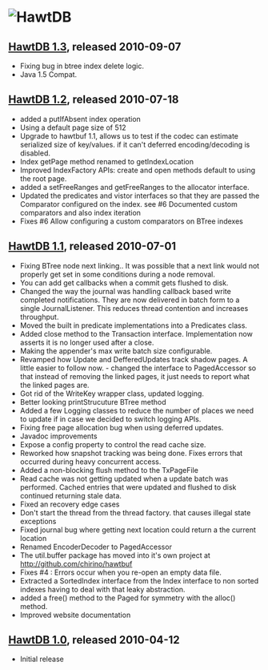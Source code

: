 ![HawtDB][logo]
===============

[logo]: http://hawtdb.fusesource.org/images/project-logo.png "HawtDB"

[HawtDB 1.3][1_3], released 2010-09-07
-------------------------------------------
[1_3]: http://hawtdb.fusesource.org/maven/1.3

* Fixing bug in btree index delete logic.
* Java 1.5 Compat.

[HawtDB 1.2][1_2], released 2010-07-18
-------------------------------------------
[1_2]: http://hawtdb.fusesource.org/maven/1.2

* added a putIfAbsent index operation
* Using a default page size of 512
* Upgrade to hawtbuf 1.1, allows us to test if the codec can estimate serialized size of key/values. if it can't deferred encoding/decoding is disabled.
* Index getPage method renamed to getIndexLocation
* Improved IndexFactory APIs: create and open methods default to using the root page. 
* added a setFreeRanges and getFreeRanges to the allocator interface.
* Updated the predicates and vistor interfaces so that they are passed the Comparator configured on the index.  see #6 Documented custom comparators and also index iteration
* Fixes #6 Allow configuring a custom comparators on BTree indexes

[HawtDB 1.1][1_1], released 2010-07-01
-------------------------------------------
[1_1]: http://hawtdb.fusesource.org/maven/1.1

* Fixing BTree node next linking.. It was possible that a next link would not properly get set in some conditions during a node removal.
* You can add get callbacks when a commit gets flushed to disk.
* Changed the way the journal was handling callback based write completed notifications.  They are now delivered in batch form to a single JournalListener.  This reduces thread contention and increases throughput.
* Moved the built in predicate implementations into a Predicates class.
* Added close method to the Transaction interface.  Implementation now asserts it is no longer used after a close.
* Making the appender's max write batch size configurable.
* Revamped how Update and DefferedUpdates track shadow pages.  A little easier to follow now. - changed the interface to PagedAccessor so that instead of removing the linked pages, it just needs to report what the linked pages are.
* Got rid of the WriteKey wrapper class, updated logging.
* Better looking printStrucuture BTree method
* Added a few Logging classes to reduce the number of places we need to update if in case we decided to switch logging APIs.
* Fixing free page allocation bug when using deferred updates.
* Javadoc improvements
* Expose a config property to control the read cache size.
* Reworked how snapshot tracking was being done.   Fixes errors that occurred during heavy concurrent access.
* Added a non-blocking flush method to the TxPageFile 
* Read cache was not getting updated when a update batch was performed.  Cached entries that were updated and flushed to disk continued returning stale data.
* Fixed an recovery edge cases
* Don't start the thread from the thread factory. that causes illegal state exceptions
* Fixed journal bug where getting next location could return a the current location
* Renamed EncoderDecoder to PagedAccessor
* The util.buffer package has moved into it's own project at http://github.com/chirino/hawtbuf
* Fixes #4 : Errors occur when you re-open an empty data file.
* Extracted a SortedIndex interface from the Index interface to non sorted indexes having to deal with that leaky abstraction. 
* added a free() method to the Paged for symmetry with the alloc() method. 
* Improved website documentation

[HawtDB 1.0][1_0], released 2010-04-12
-------------------------------------------
[1_0]: http://hawtdb.fusesource.org/maven/1.0

* Initial release

